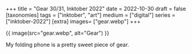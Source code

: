+++
title = "Gear 30/31, Inktober 2022"
date = 2022-10-30
draft =  false
[taxonomies]
tags = ["inktober", "art"]
medium = ["digital"]
series = ["inktober-2022"]
[extra]
images= ["gear.webp"]
+++

{{ image(src="gear.webp", alt="Gear") }}

My folding phone is a pretty sweet piece of gear.
